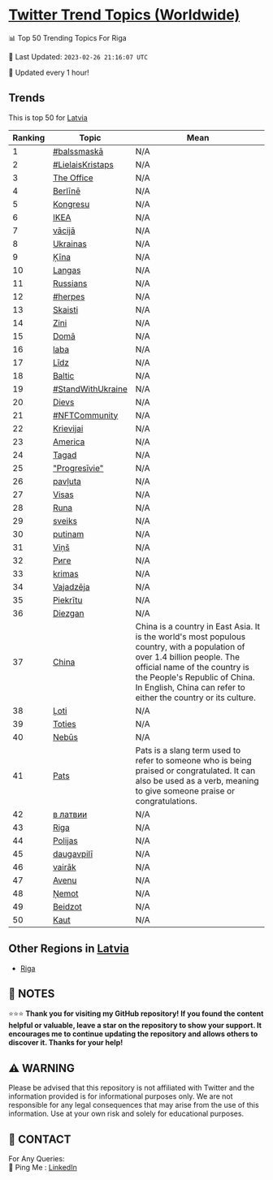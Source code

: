 [Twitter Trend Topics (Worldwide)](https://github.com/ErcinDedeoglu/Twitter-Trend-Topics)
==========


📊 Top 50 Trending Topics For Riga

📆 Last Updated: `2023-02-26 21:16:07 UTC`

🔧 Updated every 1 hour!


## Trends

This is top 50 for [Latvia](</Latvia>)

| Ranking | Topic | Mean |
| ------- | ------------ | ------------ |
| 1 | [#balssmaskā](http://twitter.com/search?q=%23balssmask%c4%81) | N/A |
| 2 | [#LielaisKristaps](http://twitter.com/search?q=%23LielaisKristaps) | N/A |
| 3 | [The Office](http://twitter.com/search?q=The+Office) | N/A |
| 4 | [Berlīnē](http://twitter.com/search?q=Berl%c4%abn%c4%93) | N/A |
| 5 | [Kongresu](http://twitter.com/search?q=Kongresu) | N/A |
| 6 | [IKEA](http://twitter.com/search?q=IKEA) | N/A |
| 7 | [vācijā](http://twitter.com/search?q=v%c4%81cij%c4%81) | N/A |
| 8 | [Ukrainas](http://twitter.com/search?q=Ukrainas) | N/A |
| 9 | [Ķīna](http://twitter.com/search?q=%c4%b6%c4%abna) | N/A |
| 10 | [Langas](http://twitter.com/search?q=Langas) | N/A |
| 11 | [Russians](http://twitter.com/search?q=Russians) | N/A |
| 12 | [#herpes](http://twitter.com/search?q=%23herpes) | N/A |
| 13 | [Skaisti](http://twitter.com/search?q=Skaisti) | N/A |
| 14 | [Zini](http://twitter.com/search?q=Zini) | N/A |
| 15 | [Domā](http://twitter.com/search?q=Dom%c4%81) | N/A |
| 16 | [laba](http://twitter.com/search?q=laba) | N/A |
| 17 | [Līdz](http://twitter.com/search?q=L%c4%abdz) | N/A |
| 18 | [Baltic](http://twitter.com/search?q=Baltic) | N/A |
| 19 | [#StandWithUkraine](http://twitter.com/search?q=%23StandWithUkraine) | N/A |
| 20 | [Dievs](http://twitter.com/search?q=Dievs) | N/A |
| 21 | [#NFTCommunity](http://twitter.com/search?q=%23NFTCommunity) | N/A |
| 22 | [Krievijai](http://twitter.com/search?q=Krievijai) | N/A |
| 23 | [America](http://twitter.com/search?q=America) | N/A |
| 24 | [Tagad](http://twitter.com/search?q=Tagad) | N/A |
| 25 | ["Progresīvie"](http://twitter.com/search?q=%22Progres%c4%abvie%22) | N/A |
| 26 | [pavļuta](http://twitter.com/search?q=pav%c4%bcuta) | N/A |
| 27 | [Visas](http://twitter.com/search?q=Visas) | N/A |
| 28 | [Runa](http://twitter.com/search?q=Runa) | N/A |
| 29 | [sveiks](http://twitter.com/search?q=sveiks) | N/A |
| 30 | [putinam](http://twitter.com/search?q=putinam) | N/A |
| 31 | [Viņš](http://twitter.com/search?q=Vi%c5%86%c5%a1) | N/A |
| 32 | [Риге](http://twitter.com/search?q=%d0%a0%d0%b8%d0%b3%d0%b5) | N/A |
| 33 | [krimas](http://twitter.com/search?q=krimas) | N/A |
| 34 | [Vajadzēja](http://twitter.com/search?q=Vajadz%c4%93ja) | N/A |
| 35 | [Piekrītu](http://twitter.com/search?q=Piekr%c4%abtu) | N/A |
| 36 | [Diezgan](http://twitter.com/search?q=Diezgan) | N/A |
| 37 | [China](http://twitter.com/search?q=China) | China is a country in East Asia. It is the world's most populous country, with a population of over 1.4 billion people. The official name of the country is the People's Republic of China. In English, China can refer to either the country or its culture. |
| 38 | [Ļoti](http://twitter.com/search?q=%c4%bboti) | N/A |
| 39 | [Toties](http://twitter.com/search?q=Toties) | N/A |
| 40 | [Nebūs](http://twitter.com/search?q=Neb%c5%abs) | N/A |
| 41 | [Pats](http://twitter.com/search?q=Pats) | Pats is a slang term used to refer to someone who is being praised or congratulated. It can also be used as a verb, meaning to give someone praise or congratulations. |
| 42 | [в латвии](http://twitter.com/search?q=%d0%b2+%d0%bb%d0%b0%d1%82%d0%b2%d0%b8%d0%b8) | N/A |
| 43 | [Riga](http://twitter.com/search?q=Riga) | N/A |
| 44 | [Polijas](http://twitter.com/search?q=Polijas) | N/A |
| 45 | [daugavpilī](http://twitter.com/search?q=daugavpil%c4%ab) | N/A |
| 46 | [vairāk](http://twitter.com/search?q=vair%c4%81k) | N/A |
| 47 | [Avenu](http://twitter.com/search?q=Avenu) | N/A |
| 48 | [Ņemot](http://twitter.com/search?q=%c5%85emot) | N/A |
| 49 | [Beidzot](http://twitter.com/search?q=Beidzot) | N/A |
| 50 | [Kaut](http://twitter.com/search?q=Kaut) | N/A |



## Other Regions in [Latvia](</Latvia>)

* [Riga](</Latvia/Riga.md>)



## 📝 NOTES

⭐⭐⭐ **Thank you for visiting my GitHub repository! If you found the content helpful or valuable, leave a star on the repository to show your support. It encourages me to continue updating the repository and allows others to discover it. Thanks for your help!**


## ⚠️ WARNING

Please be advised that this repository is not affiliated with Twitter and the information provided is for informational purposes only. We are not responsible for any legal consequences that may arise from the use of this information. Use at your own risk and solely for educational purposes.


## 📨 CONTACT

 For Any Queries:  
            🏓 Ping Me : [LinkedIn](https://www.linkedin.com/in/ercindedeoglu/)
